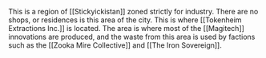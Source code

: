 This is a region of [[Stickyickistan]] zoned strictly for industry. There are no shops, or residences is this area of the city. This is where [[Tokenheim Extractions Inc.]] is located. The area is where most of the [[Magitech]] innovations are produced, and the waste from this area is used by factions such as the [[Zooka Mire Collective]] and [[The Iron Sovereign]].
